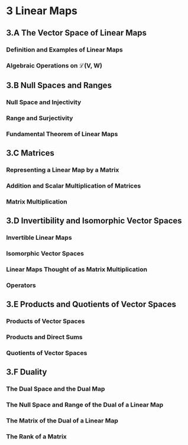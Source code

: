 # 3 Linear Maps

## 3.A The Vector Space of Linear Maps

### Definition and Examples of Linear Maps

### Algebraic Operations on $\mathcal{L}$($\mathbf{V}$, $\mathbf{W}$)

## 3.B Null Spaces and Ranges

### Null Space and Injectivity

### Range and Surjectivity

### Fundamental Theorem of Linear Maps

## 3.C Matrices

### Representing a Linear Map by a Matrix

### Addition and Scalar Multiplication of Matrices

### Matrix Multiplication

## 3.D Invertibility and Isomorphic Vector Spaces

### Invertible Linear Maps

### Isomorphic Vector Spaces

### Linear Maps Thought of as Matrix Multiplication

### Operators

## 3.E Products and Quotients of Vector Spaces

### Products of Vector Spaces

### Products and Direct Sums

### Quotients of Vector Spaces

## 3.F Duality

### The Dual Space and the Dual Map

### The Null Space and Range of the Dual of a Linear Map

### The Matrix of the Dual of a Linear Map

### The Rank of a Matrix
